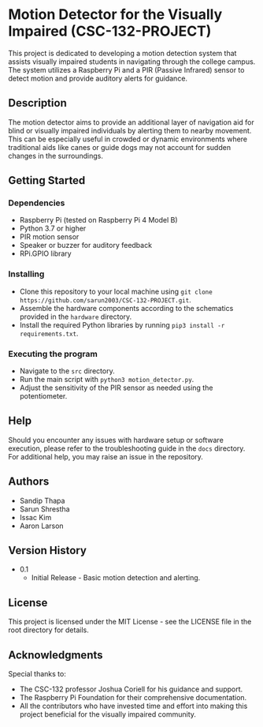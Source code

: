 # Motion Detector for the Visually Impaired (CSC-132-PROJECT)
This project is dedicated to developing a motion detection system that assists visually impaired students in navigating through the college campus.
The system utilizes a Raspberry Pi and a PIR (Passive Infrared) sensor to detect motion and provide auditory alerts for guidance.

## Description
The motion detector aims to provide an additional layer of navigation aid for blind or visually impaired individuals by alerting them to nearby movement. 
This can be especially useful in crowded or dynamic environments where traditional aids like canes or guide dogs may not account for sudden changes in the surroundings.

## Getting Started
### Dependencies
- Raspberry Pi (tested on Raspberry Pi 4 Model B)
- Python 3.7 or higher
- PIR motion sensor
- Speaker or buzzer for auditory feedback
- RPi.GPIO library

### Installing
- Clone this repository to your local machine using `git clone https://github.com/sarun2003/CSC-132-PROJECT.git`.
- Assemble the hardware components according to the schematics provided in the `hardware` directory.
- Install the required Python libraries by running `pip3 install -r requirements.txt`.

### Executing the program
- Navigate to the `src` directory.
- Run the main script with `python3 motion_detector.py`.
- Adjust the sensitivity of the PIR sensor as needed using the potentiometer.

## Help
Should you encounter any issues with hardware setup or software execution, please refer to the troubleshooting guide in the `docs` directory.
For additional help, you may raise an issue in the repository.

## Authors
- Sandip Thapa
- Sarun Shrestha
- Issac Kim
- Aaron Larson

## Version History
* 0.1
    * Initial Release - Basic motion detection and alerting.

## License
This project is licensed under the MIT License - see the LICENSE file in the root directory for details.

## Acknowledgments
Special thanks to:
* The CSC-132 professor Joshua Coriell for his guidance and support.
* The Raspberry Pi Foundation for their comprehensive documentation.
* All the contributors who have invested time and effort into making this project beneficial for the visually impaired community.

  

